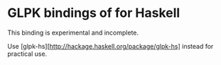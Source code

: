 GLPK bindings of  for Haskell
=============================

This binding is experimental and incomplete.

Use [glpk-hs][http://hackage.haskell.org/package/glpk-hs] instead
for practical use.

